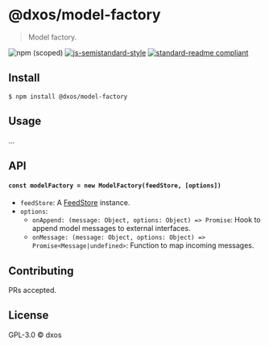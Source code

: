 # @dxos/model-factory
> Model factory.

![npm (scoped)](https://img.shields.io/npm/v/@dxos/model-factory)
[![js-semistandard-style](https://img.shields.io/badge/code%20style-semistandard-brightgreen.svg?style=flat-square)](https://github.com/standard/semistandard)
[![standard-readme compliant](https://img.shields.io/badge/readme%20style-standard-brightgreen.svg?style=flat-square)](https://github.com/RichardLitt/standard-readme)

## Install

```
$ npm install @dxos/model-factory
```

## Usage

...

## API

#### `const modelFactory = new ModelFactory(feedStore, [options])`

- `feedStore`: A [FeedStore](https://github.com/dxos/feed-store) instance.
- `options`:
  - `onAppend: (message: Object, options: Object) => Promise`: Hook to append model messages to external interfaces.
  - `onMessage: (message: Object, options: Object) => Promise<Message|undefined>`: Function to map incoming messages.

## Contributing

PRs accepted.

## License

GPL-3.0 © dxos
